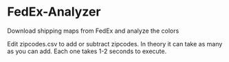 # FedEx-Analyzer
Download shipping maps from FedEx and analyze the colors

Edit zipcodes.csv to add or subtract zipcodes. In theory it can take as many as you can add. Each one takes 1-2 seconds to execute.
